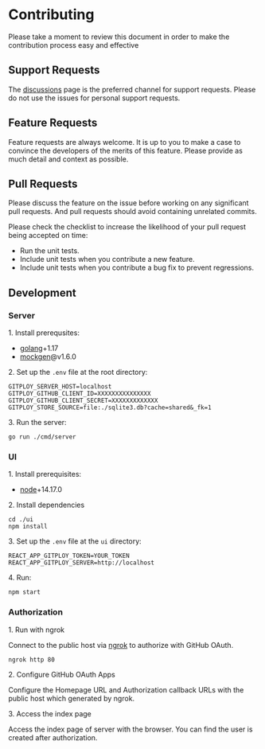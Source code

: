 # Contributing

Please take a moment to review this document in order to make the contribution process easy and effective

## Support Requests

The [discussions](https://github.com/gitploy-io/gitploy/discussions) page is the preferred channel for support requests. Please do not use the issues for personal support requests.

## Feature Requests

Feature requests are always welcome. It is up to you to make a case to convince the developers of the merits of this feature. Please provide as much detail and context as possible.

## Pull Requests

Please discuss the feature on the issue before working on any significant pull requests. And pull requests should avoid containing unrelated commits.

Please check the checklist to increase the likelihood of your pull request being accepted on time:

* Run the unit tests.
* Include unit tests when you contribute a new feature.
* Include unit tests when you contribute a bug fix to prevent regressions.

## Development

### Server

1\. Install prerequsites:

* [golang](https://golang.org/dl/)+1.17
* [mockgen](https://github.com/golang/mock)@v1.6.0

2\. Set up the `.env` file at the root directory: 

```
GITPLOY_SERVER_HOST=localhost
GITPLOY_GITHUB_CLIENT_ID=XXXXXXXXXXXXXXX
GITPLOY_GITHUB_CLIENT_SECRET=XXXXXXXXXXXXX
GITPLOY_STORE_SOURCE=file:./sqlite3.db?cache=shared&_fk=1
```

3\. Run the server:

```
go run ./cmd/server
```

### UI

1\. Install prerequisites:

* [node](https://nodejs.org/ko/download/)+14.17.0

2\. Install dependencies

```
cd ./ui
npm install
```

3\. Set up the `.env` file at the `ui` directory:

```
REACT_APP_GITPLOY_TOKEN=YOUR_TOKEN
REACT_APP_GITPLOY_SERVER=http://localhost
```

4\. Run:

```
npm start
```

### Authorization

1\. Run with ngrok

Connect to the public host via [ngrok](https://ngrok.com/) to authorize with GitHub OAuth. 

```shell
ngrok http 80
```

2\. Configure GitHub OAuth Apps

Configure the Homepage URL and Authorization callback URLs with the public host which generated by ngrok.

3\. Access the index page

Access the index page of server with the browser. You can find the user is created after authorization.

